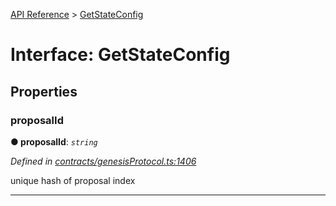 [API Reference](../README.md) > [GetStateConfig](../interfaces/GetStateConfig.md)



# Interface: GetStateConfig


## Properties
<a id="proposalId"></a>

###  proposalId

**●  proposalId**:  *`string`* 

*Defined in [contracts/genesisProtocol.ts:1406](https://github.com/daostack/arc.js/blob/61e5f90/lib/contracts/genesisProtocol.ts#L1406)*



unique hash of proposal index




___


